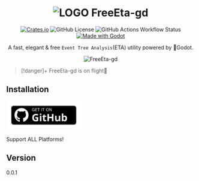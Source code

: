 <div align="center">

# ![LOGO](assets/logo.svg) FreeEta-gd

[![Crates.io](https://img.shields.io/crates/v/FreeEta.svg)](https://crates.io/crates/FreeEta)
![GitHub License](https://img.shields.io/github/license/Administroot/FreeEta)
![GitHub Actions Workflow Status](https://img.shields.io/github/actions/workflow/status/Administroot/FreeEta/rust.yml)
[![Made with Godot](https://godotengine.org/assets/logo_dark.svg)](https://github.com/godotengine/godot)

A fast, elegant & free `Event Tree Analysis`(ETA) utility powered by 🤖Godot.

<img alt="FreeEta-gd" src="raw/showcase.gif" width="70%">

</div>

> [!danger]+
> FreeEta-gd is on flight🛫
>

## Installation

<a href="https://github.com/Administroot/FreeEta-gd/releases">
  <img src="raw/get_it_on_github.svg" alt="Get it on Github" width="200"/>
</a>

Support ALL Platforms!

## Version

0.0.1
